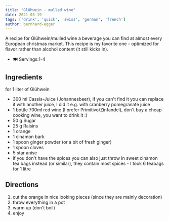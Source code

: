 ```yaml
---
title: "Glühwein - mulled wine"
date: 2021-03-19
tags: ['drink', 'quick', 'swiss', 'german', 'french']
author: bernhard-egger
---
```


A recipe for Glühwein/mulled wine a beverage you can find at almost every European christmas market. This recipe is my favorite one - optimized for flavor rather than alcohol content (it still kicks in).

- 🍽️ Servings:1-4

## Ingredients

for 1 liter of Glühwein

- 300 ml Cassis-Juice (Johannesbeer), if you can't find it you can replace it with another juice, I did it e.g. with cranberry pomegranate juice
- 1 bottle 700ml red wine (I prefer Primitivo/Zinfandel), don't buy a cheap cooking wine, you want to drink it :)
- 50 g Sugar
- 25 g Raisins
- 1 orange
- 1 cinamon bark
- 1 spoon ginger powder (or a bit of fresh ginger)
- 1 spoon cloves
- 5 star anise
- if you don't have the spices you can also just throw in sweet cinamon tea bags instead (or similar), they contain most spices - I took 6 teabags for 1 litre

## Directions

1. cut the orange in nice looking pieces (since they are mainly decoration)
2. throw everything in a pot
3. warm up (don't boil)
4. enjoy

